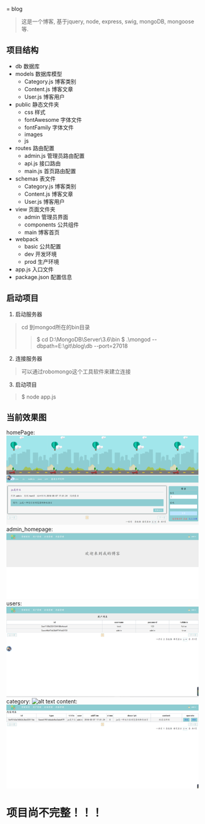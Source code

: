 = blog
>这是一个博客, 基于jquery, node, express, swig, mongoDB, mongoose等.

## 项目结构
+ db 数据库
+ models 数据库模型
    - Category.js 博客类别
    - Content.js 博客文章
    - User.js 博客用户
+ public 静态文件夹
    - css 样式
    - fontAwesome 字体文件
    - fontFamily 字体文件
    - images
    - js
+ routes 路由配置
    - admin.js 管理员路由配置
    - api.js 接口路由
    - main.js 首页路由配置
+ schemas 表文件
    - Category.js 博客类别
    - Content.js 博客文章
    - User.js 博客用户
+ view 页面文件夹
    - admin 管理员界面
    - components 公共组件
    - main 博客首页
+ webpack 
    - basic 公共配置
    - dev 开发环境
    - prod 生产环境
+ app.js 入口文件
+ package.json 配置信息

## 启动项目
1. 启动服务器
> cd 到mongod所在的bin目录
>> $ cd D:\MongoDB\Server\3.6\bin
>> $ .\mongod --dbpath=E:\git\blog\db --port=27018
2. 连接服务器
> 可以通过robomongo这个工具软件来建立连接
3. 启动项目
> $ node app.js

## 当前效果图
homePage: 
![alt text](https://github.com/ID071108/blog_node/blob/master/public/imgs4md/homepage.jpg "homepage")
admin_homepage: 
![alt text](https://github.com/ID071108/blog_node/blob/master/public/imgs4md/admin_hp.jpg "admin_homepage")
users: 
![alt text](https://github.com/ID071108/blog_node/blob/master/public/imgs4md/user.jpg "users")
category: 
![alt text](https://github.com/ID071108/blog_node/blob/master/public/imgs4md/catogory.jpg "category")
content: 
![alt text](https://github.com/ID071108/blog_node/blob/master/public/imgs4md/content.jpg "content")
# 项目尚不完整！！！
